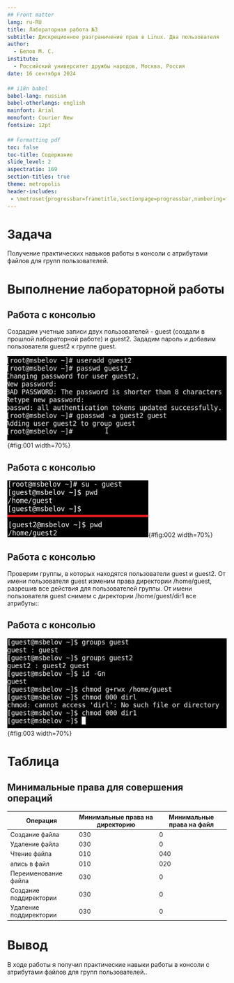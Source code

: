 ```yaml
---
## Front matter
lang: ru-RU
title: Лабораторная работа №3
subtitle: Дискреционное разграничение прав в Linux. Два пользователя
author:
  - Белов М. С.
institute:
  - Российский университет дружбы народов, Москва, Россия
date: 16 сентября 2024

## i18n babel
babel-lang: russian
babel-otherlangs: english
mainfont: Arial
monofont: Courier New
fontsize: 12pt

## Formatting pdf
toc: false
toc-title: Содержание
slide_level: 2
aspectratio: 169
section-titles: true
theme: metropolis
header-includes:
 - \metroset{progressbar=frametitle,sectionpage=progressbar,numbering=fraction}
---
```


# Задача

Получение практических навыков работы в консоли с атрибутами файлов для групп пользователей.

# Выполнение лабораторной работы

## Работа с консолью

Создадим учетные записи двух пользователей - guest (создали в прошлой лабораторной работе) и guest2. Зададим пароль и добавим пользователя guest2 к группе guest.

![guest2](image/1.png){#fig:001 width=70%}

## Работа с консолью

![pwd](image/2.png){#fig:002 width=70%}

## Работа с консолью

Проверим группы, в которых находятся пользователи guest и guest2. От имени пользователя guest изменим права директории /home/guest, разрешив все действия для пользователей группы. От имени пользователя guest снимем с директории /home/guest/dir1 все атрибуты::

## Работа с консолью

![guest](image/3.png){#fig:003 width=70%}

# Таблица

## Минимальные права для совершения операций

   | Операция               | Минимальные права  на директорию | Минимальные права на файл |
   | ---------------------- | -------------------------------- | ------------------------- |
   | Создание файла         | 030                              | 0                         |
   | Удаление файла         | 030                              | 0                         |
   | Чтение файла           | 010                              | 040                       |
   | апись в файл           | 010                              | 020                       |
   | Переименование файла   | 030                              | 0                         |
   | Создание поддиректории | 030                              | 0                         |
   | Удаление поддиректории | 030                              | 0

# Вывод

В ходе работы я получил практические навыки работы в консоли с атрибутами файлов для групп пользователей..


